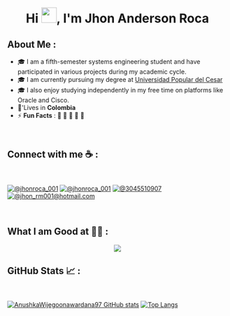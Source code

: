 <div align="center" width="50">
    
</div>
<h1 align="center">Hi <img src="https://media.giphy.com/media/hvRJCLFzcasrR4ia7z/giphy.gif" width="35">, I'm Jhon Anderson Roca</h1>


## About Me :

- 🎓 I am a fifth-semester systems engineering student and have participated in various projects during my academic cycle.
- 🎓 I am currently pursuing my degree at [Universidad Popular del Cesar](https://www.unicesar.edu.co/)
- 🎓 I also enjoy studying independently in my free time on platforms like Oracle and Cisco.
- 🏡'Lives in **Colombia**
- ⚡ **Fun Facts** : 🍕 🏉 🏏 🎥 🚞

<br>

## Connect with me ☕ :

<br>

[![@jhonroca_001](https://img.icons8.com/fluency/48/000000/instagram-new.png "@jhonroca_001")](https://www.instagram.com/jhonroca_001/) [![@jhonroca_001](https://img.icons8.com/fluency/48/000000/linkedin.png "@JhonAndersonRoca")](https://www.linkedin.com/in/jhon-anderson-roca-mazenett-673b45232/) [![@3045510907](https://img.icons8.com/fluency/48/000000/phone-disconnected.png "@3045510907")](tel:3045510907) [![@jhon_rm001@hotmail.com](https://img.icons8.com/fluency/48/000000/apple-mail.png "@jhon_rm001@hotmail.com")](jhon_rm001@hotmail.com)

<br>

## What I am Good at 🧑‍💻 :

<p align="center">
  <a href="https://skillicons.dev">
    <img src="https://skillicons.dev/icons?i=git,react,html,css,tailwind,cs,cpp,py,vite,js,ts" />
  </a>
</p>

## GitHub Stats 📈 :

<br>

[![AnushkaWijegoonawardana97 GitHub stats](https://github-readme-stats.vercel.app/api?username=JhonR11&theme=algolia)](https://github.com/JhonR11/github-readme-stats) [![Top Langs](https://github-readme-stats.vercel.app/api/top-langs/?username=JhonR11&theme=algolia)](https://github.com/JhonR11/github-readme-stats)
<br>
